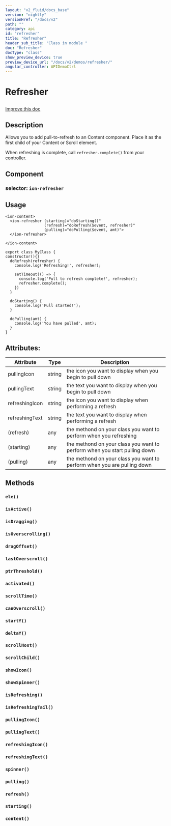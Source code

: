 ```yaml
---
layout: "v2_fluid/docs_base"
version: "nightly"
versionHref: "/docs/v2"
path: ""
category: api
id: "refresher"
title: "Refresher"
header_sub_title: "Class in module "
doc: "Refresher"
docType: "class"
show_preview_device: true
preview_device_url: "/docs/v2/demos/refresher/"
angular_controller: APIDemoCtrl 
---
```










<h1 class="api-title">


Refresher






</h1>

<a class="improve-v2-docs" href='http://github.com/driftyco/ionic/edit/2.0/ionic/components/scroll/pull-to-refresh.ts#L6'>
Improve this doc
</a>






<!-- description -->
<h2>Description</h2>

<p>Allows you to add pull-to-refresh to an Content component.
Place it as the first child of your Content or Scroll element.</p>
<p>When refreshing is complete, call <code>refresher.complete()</code> from your controller.</p>


<h2>Component</h2>
<h3>selector: <code>ion-refresher</code></h3>
<!-- @usage tag -->

<h2>Usage</h2>

<pre><code class="lang-html">&lt;ion-content&gt;
  &lt;ion-refresher (starting)=&quot;doStarting()&quot;
                 (refresh)=&quot;doRefresh($event, refresher)&quot;
                 (pulling)=&quot;doPulling($event, amt)&quot;&gt;
  &lt;/ion-refresher&gt;

&lt;/ion-content&gt;
</code></pre>
<pre><code class="lang-ts">export class MyClass {
constructor(){}
  doRefresh(refresher) {
    console.log(&#39;Refreshing!&#39;, refresher);

    setTimeout(() =&gt; {
      console.log(&#39;Pull to refresh complete!&#39;, refresher);
      refresher.complete();
    })
  }

  doStarting() {
    console.log(&#39;Pull started!&#39;);
  }

  doPulling(amt) {
    console.log(&#39;You have pulled&#39;, amt);
  }
}
</code></pre>




<!-- @property tags -->

<h2>Attributes:</h2>
<table class="table" style="margin:0;">
<thead>
<tr>
<th>Attribute</th>
































<th>Type</th>


<th>Description</th>
</tr>
</thead>
<tbody>

<tr>
<td>
pullingIcon
</td>


<td>
string
</td>


<td>
the icon you want to display when you begin to pull down
</td>
</tr>

<tr>
<td>
pullingText
</td>


<td>
string
</td>


<td>
the text you want to display when you begin to pull down
</td>
</tr>

<tr>
<td>
refreshingIcon
</td>


<td>
string
</td>


<td>
the icon you want to display when performing a refresh
</td>
</tr>

<tr>
<td>
refreshingText
</td>


<td>
string
</td>


<td>
the text you want to display when performing a refresh
</td>
</tr>

<tr>
<td>
(refresh)
</td>


<td>
any
</td>


<td>
the methond on your class you want to perform when you refreshing
</td>
</tr>

<tr>
<td>
(starting)
</td>


<td>
any
</td>


<td>
the methond on your class you want to perform when you start pulling down
</td>
</tr>

<tr>
<td>
(pulling)
</td>


<td>
any
</td>


<td>
the methond on your class you want to perform when you are pulling down
</td>
</tr>

</tbody>
</table>


<!-- methods on the class -->

<h2>Methods</h2>

<div id="ele"></div>

<h3>
<code>ele()</code>
  

</h3>












<div id="isActive"></div>

<h3>
<code>isActive()</code>
  

</h3>












<div id="isDragging"></div>

<h3>
<code>isDragging()</code>
  

</h3>












<div id="isOverscrolling"></div>

<h3>
<code>isOverscrolling()</code>
  

</h3>












<div id="dragOffset"></div>

<h3>
<code>dragOffset()</code>
  

</h3>












<div id="lastOverscroll"></div>

<h3>
<code>lastOverscroll()</code>
  

</h3>












<div id="ptrThreshold"></div>

<h3>
<code>ptrThreshold()</code>
  

</h3>












<div id="activated"></div>

<h3>
<code>activated()</code>
  

</h3>












<div id="scrollTime"></div>

<h3>
<code>scrollTime()</code>
  

</h3>












<div id="canOverscroll"></div>

<h3>
<code>canOverscroll()</code>
  

</h3>












<div id="startY"></div>

<h3>
<code>startY()</code>
  

</h3>












<div id="deltaY"></div>

<h3>
<code>deltaY()</code>
  

</h3>












<div id="scrollHost"></div>

<h3>
<code>scrollHost()</code>
  

</h3>












<div id="scrollChild"></div>

<h3>
<code>scrollChild()</code>
  

</h3>












<div id="showIcon"></div>

<h3>
<code>showIcon()</code>
  

</h3>












<div id="showSpinner"></div>

<h3>
<code>showSpinner()</code>
  

</h3>












<div id="isRefreshing"></div>

<h3>
<code>isRefreshing()</code>
  

</h3>












<div id="isRefreshingTail"></div>

<h3>
<code>isRefreshingTail()</code>
  

</h3>












<div id="pullingIcon"></div>

<h3>
<code>pullingIcon()</code>
  

</h3>












<div id="pullingText"></div>

<h3>
<code>pullingText()</code>
  

</h3>












<div id="refreshingIcon"></div>

<h3>
<code>refreshingIcon()</code>
  

</h3>












<div id="refreshingText"></div>

<h3>
<code>refreshingText()</code>
  

</h3>












<div id="spinner"></div>

<h3>
<code>spinner()</code>
  

</h3>












<div id="pulling"></div>

<h3>
<code>pulling()</code>
  

</h3>












<div id="refresh"></div>

<h3>
<code>refresh()</code>
  

</h3>












<div id="starting"></div>

<h3>
<code>starting()</code>
  

</h3>












<div id="content"></div>

<h3>
<code>content()</code>
  

</h3>










<!-- related link --><!-- end content block -->


<!-- end body block -->

